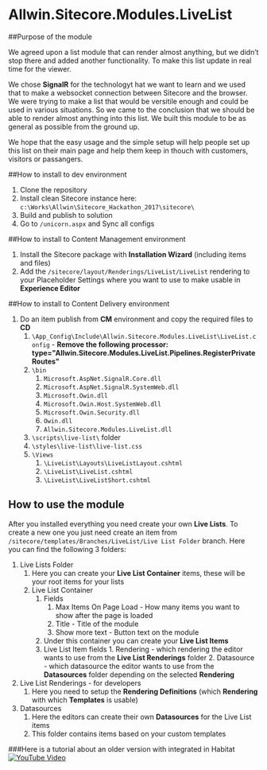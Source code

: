 # Allwin.Sitecore.Modules.LiveList

##Purpose of the module

We agreed upon a list  module that can render almost anything, but we didn’t stop there and  added another functionality. To make this list update in real time for the  viewer. 

We chose **SignalR** for the technologyt hat we want to learn and we used  that to make a websocket connection between Sitecore and the browser.  We were trying to make a list that would be versitile enough and could be  used in various situations. So we came to the conclusion that we should be  able to render almost anything into this list. We built this module to be as  general as possible from the ground up. 

We hope that the easy usage and the simple setup will help people set  up this list on their main page and help them keep in thouch with  customers, visitors or passangers.

##How to install to dev environment

 1. Clone the repository
 2. Install clean Sitecore instance here: `c:\Works\Allwin\Sitecore_Hackathon_2017\sitecore\`
 3. Build and publish to solution
 4. Go to `/unicorn.aspx` and Sync all configs

##How to install to Content Management environment

 1. Install the Sitecore package with **Installation Wizard** (including items and files)
 2. Add the `/sitecore/layout/Renderings/LiveList/LiveList` rendering to your Placeholder Settings where you want to use to make usable in **Experience Editor**

##How to install to Content Delivery environment

 1. Do an item publish from **CM** environment and copy the required files to **CD**
	 1. `\App_Config\Include\Allwin.Sitecore.Modules.LiveList\LiveList.config` - **Remove the following  processor: type="Allwin.Sitecore.Modules.LiveList.Pipelines.RegisterPrivateRoutes"**
	 2.  `\bin`
		 1. `Microsoft.AspNet.SignalR.Core.dll`
		 2. `Microsoft.AspNet.SignalR.SystemWeb.dll`
		 3. `Microsoft.Owin.dll`
		 4. `Microsoft.Owin.Host.SystemWeb.dll`
		 5. `Microsoft.Owin.Security.dll`
		 6. `Owin.dll`
		 7. `Allwin.Sitecore.Modules.LiveList.dll`
	 3. `\scripts\live-list\` folder
	 4. `\styles\live-list\live-list.css`
	 5. `\Views`
		 1. `\LiveList\Layouts\LiveListLayout.cshtml`
		 2. `\LiveList\LiveList.cshtml`
		 3. `\LiveList\LiveListShort.cshtml`

## How to use the module

After you installed everything you need create your own **Live Lists**. To create a new one you just need create an item from `/sitecore/templates/Branches/LiveList/Live List Folder` branch. Here you can find the following 3 folders:

 1. Live Lists Folder
	 1. Here you can create your **Live List Container** items, these will be your root items for your lists
	 2. Live List Container
		 1. Fields
			 1. Max Items On Page Load - How many items you want to show after the page is loaded
			 2. Title - Title of the module
			 3. Show more text - Button text on the module
		 2. Under this container you can create your **Live List Items**
		 3. Live List Item fields
				 1. Rendering - which rendering the editor wants to use from the **Live List Renderings** folder
				 2. Datasource - which datasource the editor wants to use from the **Datasources** folder depending on the selected **Rendering**
 2. Live List Renderings - for developers
	 1. Here you need to setup the **Rendering Definitions** (which **Rendering** with which **Templates** is usable)
 3. Datasources
	 1. Here the editors can create their own **Datasources** for the Live List items
	 2. This folder contains items based on your custom templates

###Here is a tutorial about an older version with integrated in Habitat
[![YouTube Video](https://img.youtube.com/vi/AZje4ROX4dc/0.jpg)](https://www.youtube.com/watch?v=AZje4ROX4dc)